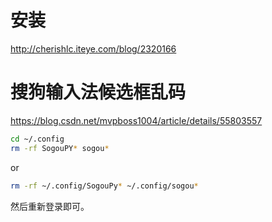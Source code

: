 # 安装

http://cherishlc.iteye.com/blog/2320166

# 搜狗输入法候选框乱码

https://blog.csdn.net/mvpboss1004/article/details/55803557

```sh
cd ~/.config
rm -rf SogouPY* sogou*
```

or

```sh
rm -rf ~/.config/SogouPy* ~/.config/sogou*
```

然后重新登录即可。


